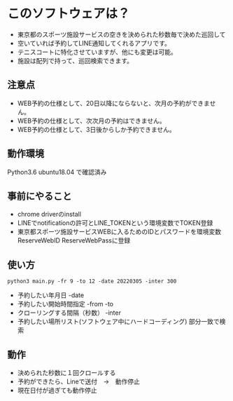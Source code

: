 # このソフトウェアは？

* 東京都のスポーツ施設サービスの空きを決められた秒数毎で決めた巡回して
* 空いていれば予約してLINE通知してくれるアプリです。
* テニスコートに特化させていますが、他にも変更は可能。
* 施設は配列で持って、巡回検索できます。

## 注意点
 
* WEB予約の仕様として、20日以降にならないと、次月の予約ができません。
* WEB予約の仕様として、次次月の予約はできません。
* WEB予約の仕様として、3日後からしか予約できません。

## 動作環境

Python3.6
ubuntu18.04
で確認済み

## 事前にやること

* chrome driverのinstall
* LINEでnotificationの許可とLINE_TOKENという環境変数でTOKEN登録
* 東京都スポーツ施設サービスWEBに入るためのIDとパスワードを環境変数 ReserveWebID ReserveWebPassに登録

## 使い方

```buildoutcfg
python3 main.py -fr 9 -to 12 -date 20220305 -inter 300
```

* 予約したい年月日 -date 
* 予約したい開始時間指定  -from  -to
* クローリングする間隔（秒数）  -inter
* 予約したい場所リスト(ソフトウェア中にハードコーディング) 部分一致で検索

## 動作

* 決められた秒数に１回クロールする
* 予約ができたら、Lineで送付　→　動作停止
* 現在日付が過ぎても動作停止

